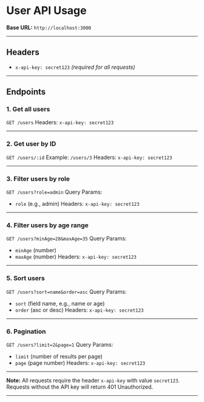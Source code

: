 # User API Usage

**Base URL:** `http://localhost:3000`

---

## Headers

* `x-api-key: secret123` *(required for all requests)*

---

## Endpoints

### 1. Get all users

`GET /users`
Headers: `x-api-key: secret123`

---

### 2. Get user by ID

`GET /users/:id`
Example: `/users/3`
Headers: `x-api-key: secret123`

---

### 3. Filter users by role

`GET /users?role=admin`
Query Params:

* `role` (e.g., admin)
  Headers: `x-api-key: secret123`

---

### 4. Filter users by age range

`GET /users?minAge=28&maxAge=35`
Query Params:

* `minAge` (number)
* `maxAge` (number)
  Headers: `x-api-key: secret123`

---

### 5. Sort users

`GET /users?sort=name&order=asc`
Query Params:

* `sort` (field name, e.g., name or age)
* `order` (asc or desc)
  Headers: `x-api-key: secret123`

---

### 6. Pagination

`GET /users?limit=2&page=1`
Query Params:

* `limit` (number of results per page)
* `page` (page number)
  Headers: `x-api-key: secret123`

---

**Note:** All requests require the header `x-api-key` with value `secret123`. Requests without the API key will return 401 Unauthorized.

---

